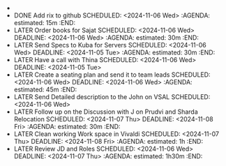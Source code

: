 -
- DONE Add rix to github
  SCHEDULED: <2024-11-06 Wed>
  :AGENDA:
  estimated: 15m
  :END:
- LATER Order books for Sajat
  SCHEDULED: <2024-11-06 Wed>
  DEADLINE: <2024-11-06 Wed>
  :AGENDA:
  estimated: 30m
  :END:
- LATER Send Specs to Kuba for Servers
  SCHEDULED: <2024-11-06 Wed>
  DEADLINE: <2024-11-05 Tue>
  :AGENDA:
  estimated: 30m
  :END:
- LATER Have a call with Thina
  SCHEDULED: <2024-11-06 Wed>
  DEADLINE: <2024-11-05 Tue>
- LATER Create a seating plan and send it to team leads
  SCHEDULED: <2024-11-06 Wed>
  DEADLINE: <2024-11-06 Wed>
  :AGENDA:
  estimated: 45m
  :END:
- LATER Send Detailed description to the John on VSAL
  SCHEDULED: <2024-11-06 Wed>
- LATER Follow up on the Discussion with J on Prudvi and Sharda Relocation
  SCHEDULED: <2024-11-07 Thu>
  DEADLINE: <2024-11-08 Fri>
  :AGENDA:
  estimated: 30m
  :END:
- LATER Clean working Work space in Vivaldi
  SCHEDULED: <2024-11-07 Thu>
  DEADLINE: <2024-11-08 Fri>
  :AGENDA:
  estimated: 1h
  :END:
- LATER Review JD and Roles
  SCHEDULED: <2024-11-06 Wed>
  DEADLINE: <2024-11-07 Thu>
  :AGENDA:
  estimated: 1h30m
  :END: